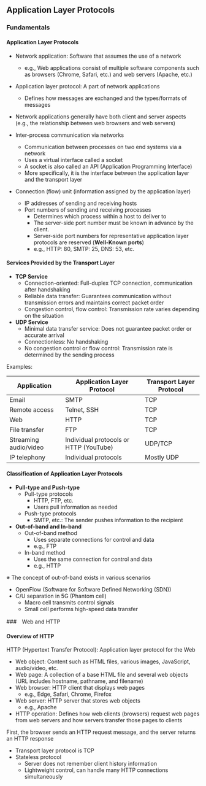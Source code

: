 ## Application Layer Protocols

### Fundamentals

#### Application Layer Protocols

- Network application: Software that assumes the use of a network
    - e.g., Web applications consist of multiple software components such as browsers (Chrome, Safari, etc.) and web servers (Apache, etc.)

- Application layer protocol: A part of network applications
    - Defines how messages are exchanged and the types/formats of messages
- Network applications generally have both client and server aspects (e.g., the relationship between web browsers and web servers)
- Inter-process communication via networks
    - Communication between processes on two end systems via a network
    - Uses a virtual interface called a socket
    - A socket is also called an API (Application Programming Interface)
    - More specifically, it is the interface between the application layer and the transport layer
- Connection (flow) unit (information assigned by the application layer)
    - IP addresses of sending and receiving hosts
    - Port numbers of sending and receiving processes
        - Determines which process within a host to deliver to
        - The server-side port number must be known in advance by the client.
        - Server-side port numbers for representative application layer protocols are reserved (**Well-Known ports**)
        - e.g., HTTP: 80, SMTP: 25, DNS: 53, etc.

#### Services Provided by the Transport Layer

- **TCP Service**
    - Connection-oriented: Full-duplex TCP connection, communication after handshaking
    - Reliable data transfer: Guarantees communication without transmission errors and maintains correct packet order
    - Congestion control, flow control: Transmission rate varies depending on the situation
- **UDP Service**
    - Minimal data transfer service: Does not guarantee packet order or accurate arrival
    - Connectionless: No handshaking
    - No congestion control or flow control: Transmission rate is determined by the sending process

Examples:

| Application | Application Layer Protocol | Transport Layer Protocol |
|-------------|----------------------------|--------------------------|
| Email | SMTP | TCP |
| Remote access | Telnet, SSH | TCP |
| Web | HTTP | TCP |
| File transfer | FTP | TCP |
| Streaming audio/video | Individual protocols or HTTP (YouTube) | UDP/TCP |
| IP telephony | Individual protocols | Mostly UDP |


#### Classification of Application Layer Protocols

- **Pull-type and Push-type**
    - Pull-type protocols
        - HTTP, FTP, etc.
        - Users pull information as needed
    - Push-type protocols
        - SMTP, etc.: The sender pushes information to the recipient
- **Out-of-band and In-band**
    - Out-of-band method
        - Uses separate connections for control and data
        - e.g., FTP
    - In-band method
        - Uses the same connection for control and data
        - e.g., HTTP

※ The concept of out-of-band exists in various scenarios
- OpenFlow (Software for Software Defined Networking (SDN))
- C/U separation in 5G (Phantom cell)
    - Macro cell transmits control signals
    - Small cell performs high-speed data transfer

###　Web and HTTP

#### Overview of HTTP

HTTP (Hypertext Transfer Protocol): Application layer protocol for the Web
- Web object: Content such as HTML files, various images, JavaScript, audio/video, etc.
- Web page: A collection of a base HTML file and several web objects (URL includes hostname, pathname, and filename)
- Web browser: HTTP client that displays web pages
    - e.g., Edge, Safari, Chrome, Firefox
- Web server: HTTP server that stores web objects
    - e.g., Apache
- HTTP operation: Defines how web clients (browsers) request web pages from web servers and how servers transfer those pages to clients

First, the browser sends an HTTP request message, and the server returns an HTTP response

- Transport layer protocol is TCP
- Stateless protocol
    - Server does not remember client history information
    - Lightweight control, can handle many HTTP connections simultaneously